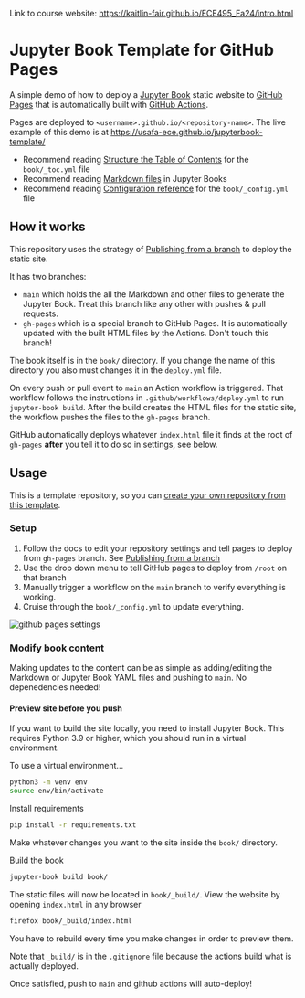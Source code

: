 Link to course website: https://kaitlin-fair.github.io/ECE495_Fa24/intro.html

# Jupyter Book Template for GitHub Pages

A simple demo of how to deploy a [Jupyter Book](https://jupyterbook.org/en/stable/intro.html) static website to [GitHub Pages](https://docs.github.com/en/pages/getting-started-with-github-pages/about-github-pages) that is automatically built with [GitHub Actions](https://docs.github.com/en/actions).

Pages are deployed to `<username>.github.io/<repository-name>`. The live example of this demo is at https://usafa-ece.github.io/jupyterbook-template/

- Recommend reading [Structure the Table of Contents](https://jupyterbook.org/en/stable/structure/toc.html) for the `book/_toc.yml` file
- Recommend reading [Markdown files](https://jupyterbook.org/en/stable/file-types/markdown.html) in Jupyter Books
- Recommend reading [Configuration reference](https://jupyterbook.org/en/stable/customize/config.html) for the `book/_config.yml` file

## How it works

This repository uses the strategy of [Publishing from a branch](https://docs.github.com/en/pages/getting-started-with-github-pages/configuring-a-publishing-source-for-your-github-pages-site#publishing-from-a-branch) to deploy the static site.

It has two branches:

- `main` which holds the all the Markdown and other files to generate the Jupyter Book. Treat this branch like any other with pushes & pull requests.
- `gh-pages` which is a special branch to GitHub Pages. It is automatically updated with the built HTML files by the Actions. Don't touch this branch!

The book itself is in the `book/` directory. If you change the name of this directory you also must changes it in the `deploy.yml` file.

On every push or pull event to `main` an Action workflow is triggered.
That workflow follows the instructions in `.github/workflows/deploy.yml` to run `jupyter-book build`. After the build creates the HTML files for the static site, the workflow pushes the files to the `gh-pages` branch.

GitHub automatically deploys whatever `index.html` file it finds at the root of `gh-pages` **after** you tell it to do so in settings, see below.

## Usage

This is a template repository, so you can [create your own repository from this template](https://docs.github.com/en/repositories/creating-and-managing-repositories/creating-a-repository-from-a-template#creating-a-repository-from-a-template).

### Setup

1. Follow the docs to edit your repository settings and tell pages to deploy from `gh-pages` branch. See [Publishing from a branch](https://docs.github.com/en/pages/getting-started-with-github-pages/configuring-a-publishing-source-for-your-github-pages-site#publishing-from-a-branch)
2. Use the drop down menu to tell GitHub pages to deploy from `/root` on that branch
3. Manually trigger a workflow on the `main` branch to verify everything is working.
4. Cruise through the `book/_config.yml` to update everything.

![github pages settings](https://user-images.githubusercontent.com/6315292/208469724-203ad297-d4b0-4205-88a3-33988e3d4889.png)

### Modify book content

Making updates to the content can be as simple as adding/editing the Markdown or Jupyter Book YAML files and pushing to `main`. No depenedencies needed!

#### Preview site before you push

If you want to build the site locally, you need to install Jupyter Book.
This requires Python 3.9 or higher, which you should run in a virtual environment.

To use a virtual environment...

```bash
python3 -m venv env
source env/bin/activate
```

Install requirements

```bash
pip install -r requirements.txt
```

Make whatever changes you want to the site inside the `book/` directory.

Build the book

```bash
jupyter-book build book/
```

The static files will now be located in `book/_build/`. View the website by opening `index.html` in any browser

```bash
firefox book/_build/index.html
```

You have to rebuild every time you make changes in order to preview them.

Note that `_build/` is in the `.gitignore` file because the actions build what is actually deployed.

Once satisfied, push to `main` and github actions will auto-deploy!
